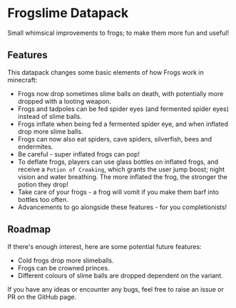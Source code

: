 # Frogslime Datapack

Small whimsical improvements to frogs; to make them more fun and useful!

## Features

This datapack changes some basic elements of how Frogs work in minecraft:

- Frogs now drop sometimes slime balls on death, with potentially more dropped with a looting weapon.
- Frogs and tadpoles can be fed spider eyes (and fermented spider eyes) instead of slime balls.
- Frogs inflate when being fed a fermented spider eye, and when inflated drop more slime balls.
- Frogs can now also eat spiders, cave spiders, silverfish, bees and endermites.
- Be careful - super inflated frogs can pop!
- To deflate frogs, players can use glass bottles on inflated frogs, and receive a `Potion of Croaking`, which grants the user jump boost; night vision and water breathing. The more inflated the frog, the stronger the potion they drop!
- Take care of your frogs - a frog will vomit if you make them barf into bottles too often.
- Advancements to go alongside these features - for you completionists!

## Roadmap

If there's enough interest, here are some potential future features:

- Cold frogs drop more slimeballs.
- Frogs can be crowned princes.
- Different colours of slime balls are dropped dependent on the variant.

If you have any ideas or encounter any bugs, feel free to raise an issue or PR on the GitHub page.
